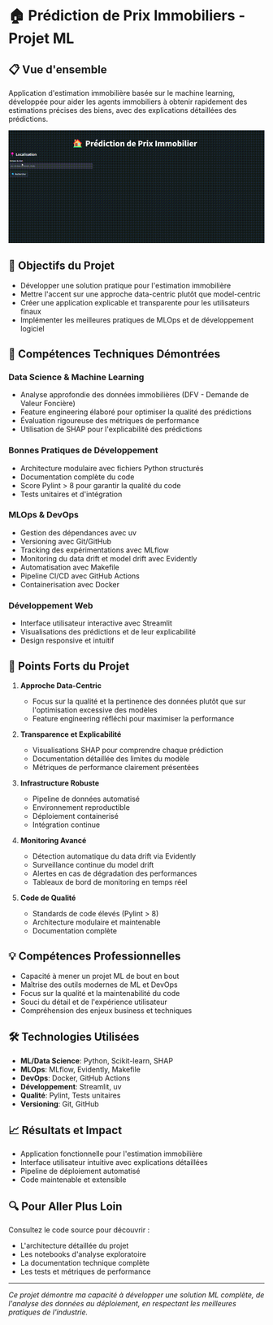 # 🏠 Prédiction de Prix Immobiliers - Projet ML

## 📋 Vue d'ensemble
Application d'estimation immobilière basée sur le machine learning, développée pour aider les agents immobiliers à obtenir rapidement des estimations précises des biens, avec des explications détaillées des prédictions.

![Aperçu de l'application](assets/demo.gif)



## 🎯 Objectifs du Projet
- Développer une solution pratique pour l'estimation immobilière
- Mettre l'accent sur une approche data-centric plutôt que model-centric
- Créer une application explicable et transparente pour les utilisateurs finaux
- Implémenter les meilleures pratiques de MLOps et de développement logiciel

## 🔧 Compétences Techniques Démontrées

### Data Science & Machine Learning
- Analyse approfondie des données immobilières (DFV - Demande de Valeur Foncière)
- Feature engineering élaboré pour optimiser la qualité des prédictions
- Évaluation rigoureuse des métriques de performance
- Utilisation de SHAP pour l'explicabilité des prédictions

### Bonnes Pratiques de Développement
- Architecture modulaire avec fichiers Python structurés
- Documentation complète du code
- Score Pylint > 8 pour garantir la qualité du code
- Tests unitaires et d'intégration

### MLOps & DevOps
- Gestion des dépendances avec uv
- Versioning avec Git/GitHub
- Tracking des expérimentations avec MLflow
- Monitoring du data drift et model drift avec Evidently
- Automatisation avec Makefile
- Pipeline CI/CD avec GitHub Actions
- Containerisation avec Docker

### Développement Web
- Interface utilisateur interactive avec Streamlit
- Visualisations des prédictions et de leur explicabilité
- Design responsive et intuitif

## 🚀 Points Forts du Projet
1. **Approche Data-Centric**
   - Focus sur la qualité et la pertinence des données plutôt que sur l'optimisation excessive des modèles
   - Feature engineering réfléchi pour maximiser la performance

2. **Transparence et Explicabilité**
   - Visualisations SHAP pour comprendre chaque prédiction
   - Documentation détaillée des limites du modèle
   - Métriques de performance clairement présentées

3. **Infrastructure Robuste**
   - Pipeline de données automatisé
   - Environnement reproductible
   - Déploiement containerisé
   - Intégration continue

4. **Monitoring Avancé**
   - Détection automatique du data drift via Evidently
   - Surveillance continue du model drift
   - Alertes en cas de dégradation des performances
   - Tableaux de bord de monitoring en temps réel

5. **Code de Qualité**
   - Standards de code élevés (Pylint > 8)
   - Architecture modulaire et maintenable
   - Documentation complète

## 💡 Compétences Professionnelles
- Capacité à mener un projet ML de bout en bout
- Maîtrise des outils modernes de ML et DevOps
- Focus sur la qualité et la maintenabilité du code
- Souci du détail et de l'expérience utilisateur
- Compréhension des enjeux business et techniques

## 🛠 Technologies Utilisées
- **ML/Data Science**: Python, Scikit-learn, SHAP
- **MLOps**: MLflow, Evidently, Makefile
- **DevOps**: Docker, GitHub Actions
- **Développement**: Streamlit, uv
- **Qualité**: Pylint, Tests unitaires
- **Versioning**: Git, GitHub

## 📈 Résultats et Impact
- Application fonctionnelle pour l'estimation immobilière
- Interface utilisateur intuitive avec explications détaillées
- Pipeline de déploiement automatisé
- Code maintenable et extensible

## 🔍 Pour Aller Plus Loin
Consultez le code source pour découvrir :
- L'architecture détaillée du projet
- Les notebooks d'analyse exploratoire
- La documentation technique complète
- Les tests et métriques de performance

---
*Ce projet démontre ma capacité à développer une solution ML complète, de l'analyse des données au déploiement, en respectant les meilleures pratiques de l'industrie.*
